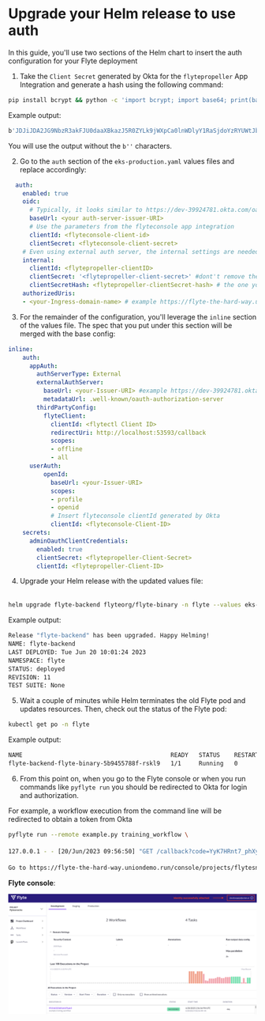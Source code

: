 # Upgrade your Helm release to use auth

In this guide, you'll use two sections of the Helm chart to insert the auth configuration for your Flyte deployment

1. Take the `Client Secret` generated by Okta for the `flytepropeller` App Integration and generate a hash using the following command:

```bash
pip install bcrypt && python -c 'import bcrypt; import base64; print(base64.b64encode(bcrypt.hashpw("<flytepropeller-client-secret>".encode("utf-8"), bcrypt.gensalt(6))))'
```

Example output:
```bash
b'JDJiJDA2JG9NbzR3akFJU0daaXBkazJ5R0ZYLk9jWXpCa0lnWDlyY1RaSjdoYzRYUWtJbFFhZTdwbVdD'
```
You will use the output without the `b''` characters.

2. Go to the `auth` section of the `eks-production.yaml` values files and replace accordingly:

```yaml
  auth:
    enabled: true  
    oidc:
      # Typically, it looks similar to https://dev-39924781.okta.com/oauth2/aus9xyo1dg41VrOU65d7
      baseUrl: <your auth-server-issuer-URI> 
      # Use the parameters from the flyteconsole app integration
      clientId: <flyteconsole-client-id>
      clientSecret: <flyteconsole-client-secret>
    # Even using external auth server, the internal settings are needed for flyteadmin <> flytepropeller communication 
    internal:
      clientId: <flytepropeller-clientID>
      clientSecret: '<flytepropeller-client-secret>' #dont't remove the quotes
      clientSecretHash: <flytepropeller-clientSecret-hash> # the one you generated in step 1
    authorizedUris:
    - <your-Ingress-domain-name> # example https://flyte-the-hard-way.uniondemo.run
```

3. For the remainder of the configuration, you'll leverage the `inline` section of the values file. The spec that you put under this section will be merged with the base config:

```yaml
inline:
    auth:
      appAuth:
        authServerType: External
        externalAuthServer:
          baseUrl: <your-Issuer-URI> #example https://dev-39924781.okta.com/oauth2/aus9xyo1dg41VrOU65d7
          metadataUrl: .well-known/oauth-authorization-server
        thirdPartyConfig:
          flyteClient:
            clientId: <flytectl Client ID>
            redirectUri: http://localhost:53593/callback
            scopes:
            - offline
            - all
      userAuth:
          openId:
            baseUrl: <your-Issuer-URI> 
            scopes:
            - profile
            - openid
            # Insert flyteconsole clientId generated by Okta
            clientId: <flyteconsole-Client-ID> 
    secrets: 
      adminOauthClientCredentials:
        enabled: true
        clientSecret: <flytepropeller-Client-Secret>
        clientId: <flytepropeller-Client-ID>

```

4. Upgrade your Helm release with the updated values file:

```bash

helm upgrade flyte-backend flyteorg/flyte-binary -n flyte --values eks-production.yaml
```
Example output:

```bash
Release "flyte-backend" has been upgraded. Happy Helming!
NAME: flyte-backend
LAST DEPLOYED: Tue Jun 20 10:01:24 2023
NAMESPACE: flyte
STATUS: deployed
REVISION: 11
TEST SUITE: None
```

5. Wait a couple of minutes while Helm terminates the old Flyte pod and updates resources. Then, check out the status of the Flyte pod:

```bash
kubectl get po -n flyte
```
Example output:

```bash
NAME                                          READY   STATUS    RESTARTS   AGE
flyte-backend-flyte-binary-5b9455788f-rskl9   1/1     Running   0          4d20h
```
6. From this point on, when you go to the Flyte console or when you run commands like `pyflyte run` you should be redirected to Okta for login and authorization.

For example, a workflow execution from the command line will be redirected to obtain a token from Okta

```bash
pyflyte run --remote example.py training_workflow \                                          --hyperparameters '{"C": 0.1}'

127.0.0.1 - - [20/Jun/2023 09:56:50] "GET /callback?code=YyK7HRnt7_phXybUf7m2p5Z7pwd4Bt1yCqzEx0YcW9c&state=orsqRSjiRkr7wGHIdVq7Gc1xfHvYQUsstL4YwBI7R525gtLN5RQ0xA HTTP/1.1" 200 -

Go to https://flyte-the-hard-way.uniondemo.run/console/projects/flytesnacks/domains/development/executions/f91546323601d447bab3 to see execution in the console.
``` 

**Flyte console**:

![](../images/flyte-auth-console.png)